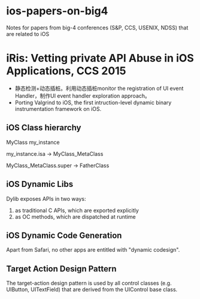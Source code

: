 # ios-papers-on-big4
Notes for papers from big-4 conferences (S&P, CCS, USENIX, NDSS) that are related to iOS

# iRis: Vetting private API Abuse in iOS Applications, CCS 2015
* 静态检测+动态插桩。利用动态插桩monitor the registration of UI event Handler，制作UI event handler exploration approach。
* Porting Valgrind to iOS, the first intruction-level dynamic binary instrumentation framework on iOS.

## iOS Class hierarchy
MyClass my_instance

my_instance.isa -> MyClass_MetaClass

MyClass_MetaClass.super -> FatherClass

## iOS Dynamic Libs
Dylib exposes APIs in two ways:
1. as traditional C APIs, which are exported explicitly
2. as OC methods, which are dispatched at runtime

## iOS Dynamic Code Generation
Apart from Safari, no other apps are entitled with "dynamic codesign".

## Target Action Design Pattern
The target-action design pattern is used by all control classes (e.g. UIButton, UITextField) that are derived from the UIControl base class.




